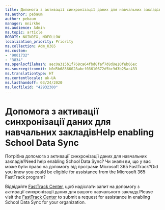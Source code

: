 ```yaml
---
title: Допомога з активації синхронізації даних для навчальних закладів
ms.author: pebaum
author: pebaum
manager: mnirkhe
ms.audience: Admin
ms.topic: article
ROBOTS: NOINDEX, NOFOLLOW
localization_priority: Priority
ms.collection: Adm_O365
ms.custom:
- "9001732"
- "3834"
ms.openlocfilehash: aec0a315b1f768ca64fbd8faf7d8d8e10feb66ec
ms.sourcegitcommit: b0d5b68366028abcf08610672d5bc9d3b25ac433
ms.translationtype: HT
ms.contentlocale: uk-UA
ms.lasthandoff: 03/24/2020
ms.locfileid: "42932300"
---
```

# <a name="help-enabling-school-data-sync"></a><span data-ttu-id="db23a-102">Допомога з активації синхронізації даних для навчальних закладів</span><span class="sxs-lookup"><span data-stu-id="db23a-102">Help enabling School Data Sync</span></span>

<span data-ttu-id="db23a-103">Потрібна допомога з активації синхронізації даних для навчальних закладів?</span><span class="sxs-lookup"><span data-stu-id="db23a-103">Need help enabling School Data Sync?</span></span> <span data-ttu-id="db23a-104">Чи знали ви, що у вас може бути право на допомогу від програми Microsoft 365 FastTrack?</span><span class="sxs-lookup"><span data-stu-id="db23a-104">Did you know you could be eligible for assistance from the Microsoft 365 FastTrack program?</span></span>

<span data-ttu-id="db23a-105">Відвідайте [FastTrack Center](https://www.microsoft.com/fasttrack), щоб надіслати запит на допомогу з активації синхронізації даних для вашого навчального закладу.</span><span class="sxs-lookup"><span data-stu-id="db23a-105">Please visit the [FastTrack Center](https://www.microsoft.com/fasttrack) to submit a request for assistance in enabling School Data Sync for your organization.</span></span>

